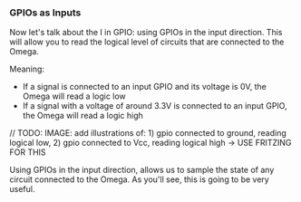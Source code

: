 ### GPIOs as Inputs

Now let's talk about the I in GPIO: using GPIOs in the input direction. This will allow you to read the logical level of circuits that are connected to the Omega.

Meaning:

- If a signal is connected to an input GPIO and its voltage is 0V, the Omega will read a logic low
- If a signal with a voltage of around 3.3V is connected to an input GPIO, the Omega will read a logic high

// TODO: IMAGE: add illustrations of: 1) gpio connected to ground, reading logical low, 2) gpio connected to Vcc, reading logical high -> USE FRITZING FOR THIS

Using GPIOs in the input direction, allows us to sample the state of any circuit connected to the Omega. As you'll see, this is going to be very useful.
